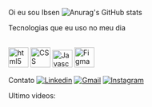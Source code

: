 Oi eu sou Ibsen
![Anurag's GitHub stats](https://github-readme-stats.vercel.app/api?username=Ib100x&show_icons=true&theme=dark)

Tecnologias que eu uso no meu dia 
<div style="dislay: inline_block"><br/> <img style="height:40px ; width:40px;" aling="center" alt="html5" height"30" width"40" src="https://cdn.jsdelivr.net/gh/devicons/devicon@latest/icons/html5/html5-original-wordmark.svg"/>
<img style="height:40px ; width:40px;" aling="center" alt="CSS" height"30" width"40" src="https://cdn.jsdelivr.net/gh/devicons/devicon@latest/icons/css3/css3-original-wordmark.svg"/>
<img style="height:35px ; width:40px;" aling="center" alt="Javascript" height"30" width"40" src="https://cdn.jsdelivr.net/gh/devicons/devicon@latest/icons/javascript/javascript-original.svg"/>
<img style="height:40px ; width:40px;" aling="center" alt="Figma" height"30" width"40" src="https://cdn.jsdelivr.net/gh/devicons/devicon@latest/icons/figma/figma-original.svg"/>
</div> 

Contato
[![Linkedin](https://img.shields.io/badge/LinkedIn-0077B5?style=for-the-badge&logo=linkedin&logoColor=white)](https://www.linkedin.com/in/ibsen-duarte-7441a9325/)
[![Gmail](https://img.shields.io/badge/Gmail-D14836?style=for-the-badge&logo=gmail&logoColor=white)](mailto:ibsenfernando80@gmail.com)
[![Instagram](https://img.shields.io/badge/Instagram-E4405F?style=for-the-badge&logo=instagram&logoColor=white)](https://www.instagram.com/ibsen.duart/)


Ultimo videos:
[]()</br>
[]()</br>
[]()</br>

